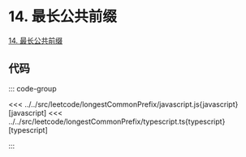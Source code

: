 # 14. 最长公共前缀

[14. 最长公共前缀](https://leetcode.cn/problems/longest-common-prefix/description/)

## 代码

::: code-group

<<< ../../src/leetcode/longestCommonPrefix/javascript.js{javascript} [javascript]
<<< ../../src/leetcode/longestCommonPrefix/typescript.ts{typescript} [typescript]

:::
